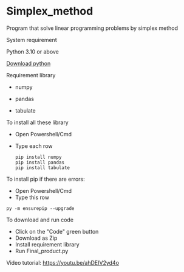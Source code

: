 # Simplex_method
Program that solve linear programming problems by simplex method

System requirement

Python 3.10 or above

[Download python](https://www.python.org/downloads/)

Requirement library

- numpy

- pandas

- tabulate

To install all these library

- Open Powershell/Cmd

- Type each row

  ```
  pip install numpy
  pip install pandas
  pip install tabulate
  ```

To install pip if there are errors:

- Open Powershell/Cmd
- Type this row

```
py -m ensurepip --upgrade
```

To download and run code

- Click on the "Code" green button
- Download as Zip
- Install requirement library
- Run Final_product.py

Video tutorial: https://youtu.be/ahDEIV2yd4o
